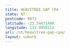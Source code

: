 ```yaml
---
title: HEAVITREE GAP CPA
state: NT
postcode: 0873
latitude: -23.74471408
longitude: 133.9050112
url: /nt/heavitree-gap-cpa/
layout: suburb
---
```

